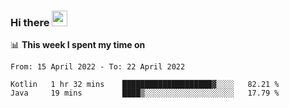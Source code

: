 ### Hi there <a href="https://www.gautamkrishnar.com/"><img src="https://media.giphy.com/media/hvRJCLFzcasrR4ia7z/giphy.gif" width="25px"></a>

📊 **This week I spent my time on**

<!--START_SECTION:waka-->

```text
From: 15 April 2022 - To: 22 April 2022

Kotlin   1 hr 32 mins    ████████████████████▓░░░░   82.21 %
Java     19 mins         ████▒░░░░░░░░░░░░░░░░░░░░   17.79 %
```

<!--END_SECTION:waka-->
